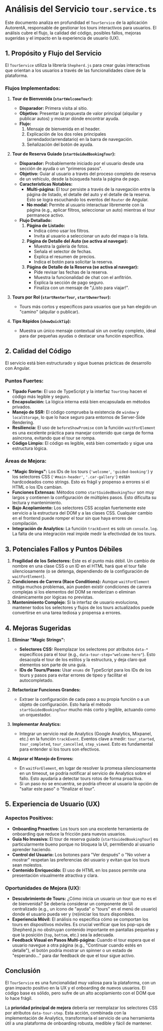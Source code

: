 
# Análisis del Servicio `tour.service.ts`

Este documento analiza en profundidad el `TourService` de la aplicación AutorentA, responsable de gestionar los tours interactivos para usuarios. El análisis cubre el flujo, la calidad del código, posibles fallos, mejoras sugeridas y el impacto en la experiencia de usuario (UX).

## 1. Propósito y Flujo del Servicio

El `TourService` utiliza la librería `Shepherd.js` para crear guías interactivas que orientan a los usuarios a través de las funcionalidades clave de la plataforma.

### Flujos Implementados:

1.  **Tour de Bienvenida (`startWelcomeTour`):**
    *   **Disparador:** Primera visita al sitio.
    *   **Objetivo:** Presentar la propuesta de valor principal (alquilar y publicar autos) y mostrar dónde encontrar ayuda.
    *   **Flujo:**
        1.  Mensaje de bienvenida en el header.
        2.  Explicación de los dos roles principales (arrendador/arrendatario) en la barra de navegación.
        3.  Señalización del botón de ayuda.

2.  **Tour de Reserva Guiado (`startGuidedBookingTour`):**
    *   **Disparador:** Probablemente iniciado por el usuario desde una sección de ayuda o un "primeros pasos".
    *   **Objetivo:** Guiar al usuario a través del proceso completo de reserva de un vehículo, desde la búsqueda hasta la página de pago.
    *   **Características Notables:**
        *   **Multi-página:** El tour persiste a través de la navegación entre la página de listado, el detalle del auto y el detalle de la reserva. Esto se logra escuchando los eventos del `Router` de Angular.
        *   **No modal:** Permite al usuario interactuar libremente con la página (e.g., aplicar filtros, seleccionar un auto) mientras el tour permanece activo.
    *   **Flujo Detallado:**
        1.  **Página de Listado:**
            *   Indica cómo usar los filtros.
            *   Invita al usuario a seleccionar un auto del mapa o la lista.
        2.  **Página de Detalle del Auto (se activa al navegar):**
            *   Muestra la galería de fotos.
            *   Señala el selector de fechas.
            *   Explica el resumen de precios.
            *   Indica el botón para solicitar la reserva.
        3.  **Página de Detalle de la Reserva (se activa al navegar):**
            *   Pide revisar las fechas de la reserva.
            *   Muestra la funcionalidad de chat con el anfitrión.
            *   Explica la sección de pago seguro.
            *   Finaliza con un mensaje de "¡Listo para viajar!".

3.  **Tours por Rol (`startRenterTour`, `startOwnerTour`):**
    *   Tours más cortos y específicos para usuarios que ya han elegido un "camino" (alquilar o publicar).

4.  **Tips Rápidos (`showQuickTip`):**
    *   Muestra un único mensaje contextual sin un overlay completo, ideal para dar pequeñas ayudas o destacar una función específica.

## 2. Calidad del Código

El servicio está bien estructurado y sigue buenas prácticas de desarrollo con Angular.

### Puntos Fuertes:

*   **Tipado Fuerte:** El uso de TypeScript y la interfaz `TourStep` hacen el código más legible y seguro.
*   **Encapsulación:** La lógica interna está bien encapsulada en métodos privados.
*   **Manejo de SSR:** El código comprueba la existencia de `window` y `localStorage`, lo que lo hace seguro para entornos de Server-Side Rendering.
*   **Resiliencia:** El uso de `beforeShowPromise` con la función `waitForElement` es una excelente práctica para manejar contenido que carga de forma asíncrona, evitando que el tour se rompa.
*   **Código Limpio:** El código es legible, está bien comentado y sigue una estructura lógica.

### Áreas de Mejora:

*   **"Magic Strings":** Los IDs de los tours (`'welcome'`, `'guided-booking'`) y los selectores CSS (`'#main-header'`, `'.car-gallery'`) están hardcodeados como strings. Esto es frágil y propenso a errores si el HTML o los IDs cambian.
*   **Funciones Extensas:** Métodos como `startGuidedBookingTour` son muy largos y contienen la configuración de múltiples pasos. Esto dificulta su lectura y mantenimiento.
*   **Bajo Acoplamiento:** Los selectores CSS acoplan fuertemente este servicio a la estructura del DOM y a las clases CSS. Cualquier cambio en el frontend puede romper el tour sin que haya errores de compilación.
*   **Integración de Analytics:** La función `trackEvent` es solo un `console.log`. La falta de una integración real impide medir la efectividad de los tours.

## 3. Potenciales Fallos y Puntos Débiles

1.  **Fragilidad de los Selectores:** Este es el punto más débil. Un cambio de nombre en una clase CSS o un ID en el HTML hará que el tour falle silenciosamente (o se detenga, dependiendo de la configuración de `waitForElement`).
2.  **Condiciones de Carrera (Race Conditions):** Aunque `waitForElement` mitiga muchos problemas, aún pueden existir condiciones de carrera complejas si los elementos del DOM se renderizan o eliminan dinámicamente por lógicas no previstas.
3.  **Mantenimiento Complejo:** Si la interfaz de usuario evoluciona, mantener todos los selectores y flujos de los tours actualizados puede convertirse en una tarea tediosa y propensa a errores.

## 4. Mejoras Sugeridas

1.  **Eliminar "Magic Strings":**
    *   **Selectores CSS:** Reemplazar los selectores por atributos `data-*` específicos para el tour (e.g., `data-tour-step="welcome-hero"`). Esto desacopla el tour de los estilos y la estructura, y deja claro qué elementos son parte de una guía.
    *   **IDs de Tours/Pasos:** Usar `enums` de TypeScript para los IDs de los tours y pasos para evitar errores de tipeo y facilitar el autocompletado.

2.  **Refactorizar Funciones Grandes:**
    *   Extraer la configuración de cada paso a su propia función o a un objeto de configuración. Esto haría el método `startGuidedBookingTour` mucho más corto y legible, actuando como un orquestador.

3.  **Implementar Analytics:**
    *   Integrar un servicio real de Analytics (Google Analytics, Mixpanel, etc.) en la función `trackEvent`. Eventos clave a medir: `tour_started`, `tour_completed`, `tour_cancelled`, `step_viewed`. Esto es fundamental para entender si los tours son efectivos.

4.  **Mejorar el Manejo de Errores:**
    *   En `waitForElement`, en lugar de resolver la promesa silenciosamente en un timeout, se podría notificar al servicio de Analytics sobre el fallo. Esto ayudaría a detectar tours rotos de forma proactiva.
    *   Si un paso no se encuentra, se podría ofrecer al usuario la opción de "saltar este paso" o "finalizar el tour".

## 5. Experiencia de Usuario (UX)

### Aspectos Positivos:

*   **Onboarding Proactivo:** Los tours son una excelente herramienta de onboarding que reduce la fricción para nuevos usuarios.
*   **Guía No Invasiva:** El tour de reserva guiado (`startGuidedBookingTour`) es particularmente bueno porque no bloquea la UI, permitiendo al usuario aprender haciendo.
*   **Control del Usuario:** Los botones para "Ver después" o "No volver a mostrar" respetan las preferencias del usuario y evitan que los tours sean molestos.
*   **Contenido Enriquecido:** El uso de HTML en los pasos permite una presentación visualmente atractiva y clara.

### Oportunidades de Mejora (UX):

*   **Descubrimiento de Tours:** ¿Cómo inicia un usuario un tour que no es el de bienvenida? Se debería considerar un componente de UI centralizado (e.g., un ícono de "ayuda" o "tours" en el menú de usuario) donde el usuario pueda ver y (re)iniciar los tours disponibles.
*   **Experiencia Móvil:** El análisis no especifica cómo se comportan los tours en dispositivos móviles. Es crucial verificar que los pop-ups de Shepherd.js no obstruyan contenido importante en pantallas pequeñas y que la posición (`top`, `bottom`, etc.) sea la adecuada.
*   **Feedback Visual en Pasos Multi-página:** Cuando el tour espera que el usuario navegue a otra página (e.g., "Continuar cuando estés en detalle"), el botón podría mostrar un spinner o un estado de "esperando..." para dar feedback de que el tour sigue activo.

## Conclusión

El `TourService` es una funcionalidad muy valiosa para la plataforma, con un gran impacto positivo en la UX y el onboarding de nuevos usuarios. El código base es sólido, pero sufre de un alto acoplamiento con el DOM que lo hace frágil.

La **prioridad principal de mejora** debería ser reemplazar los selectores CSS por atributos `data-tour-step`. Esta acción, combinada con la implementación de Analytics, transformaría el servicio de una herramienta útil a una plataforma de onboarding robusta, medible y fácil de mantener.
